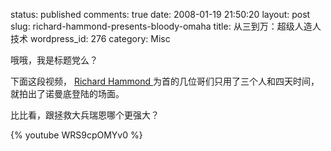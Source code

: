 status: published
comments: true
date: 2008-01-19 21:50:20
layout: post
slug: richard-hammond-presents-bloody-omaha
title: 从三到万：超级人造人技术
wordpress_id: 276
category: Misc

哦哦，我是标题党么？

下面这段视频，
[Richard Hammond ](http://www.google.com/search?q=Richard+Hammond)
为首的几位哥们只用了三个人和四天时间，就拍出了诺曼底登陆的场面。

比比看，跟拯救大兵瑞恩哪个更强大？

{% youtube WRS9cpOMYv0 %}
